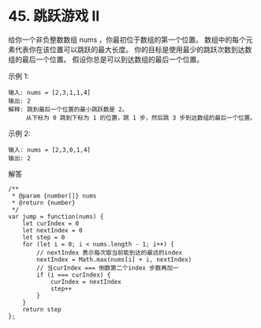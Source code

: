 # 45. 跳跃游戏 II
给你一个非负整数数组 nums ，你最初位于数组的第一个位置。
数组中的每个元素代表你在该位置可以跳跃的最大长度。
你的目标是使用最少的跳跃次数到达数组的最后一个位置。
假设你总是可以到达数组的最后一个位置。
    
示例 1:

    输入: nums = [2,3,1,1,4]
    输出: 2
    解释: 跳到最后一个位置的最小跳跃数是 2。
         从下标为 0 跳到下标为 1 的位置，跳 1 步，然后跳 3 步到达数组的最后一个位置。

示例 2:
    
    输入: nums = [2,3,0,1,4]
    输出: 2

解答


    /**
     * @param {number[]} nums
     * @return {number}
     */
    var jump = function(nums) {
        let curIndex = 0
        let nextIndex = 0
        let step = 0
        for (let i = 0; i < nums.length - 1; i++) {
            // nextIndex 表示每次取当前能到达的最远的index
            nextIndex = Math.max(nums[i] + i, nextIndex)
            // 当curIndex === 倒数第二个index 步数再加一
            if (i === curIndex) {
                curIndex = nextIndex
                step++
            }
        }
        return step
    };


